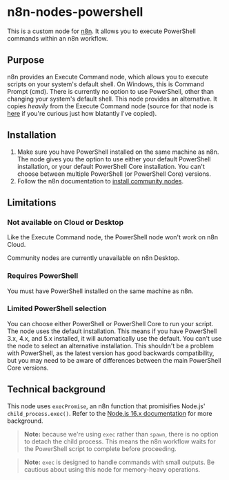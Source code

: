 # n8n-nodes-powershell

This is a custom node for [n8n](https://n8n.io/). It allows you to execute PowerShell commands within an n8n workflow.

## Purpose

n8n provides an Execute Command node, which allows you to execute scripts on your system's default shell. On Windows, this is Command Prompt (cmd). There is currently no option to use PowerShell, other than changing your system's default shell. This node provides an alternative. It copies _heavily_ from the Execute Command node (source for that node is [here](https://github.com/n8n-io/n8n/tree/master/packages/nodes-base/nodes/ExecuteCommand) if you're curious just how blatantly I've copied).

## Installation

1. Make sure you have PowerShell installed on the same machine as n8n. The node gives you the option to use either your default PowerShell installation, or your default PowerShell Core installation. You can't choose between multiple PowerShell (or PowerShell Core) versions.
2. Follow the n8n documentation to [install community nodes](https://docs.n8n.io/integrations/community-nodes/installation/).

## Limitations

### Not available on Cloud or Desktop

Like the Execute Command node, the PowerShell node won't work on n8n Cloud.

Community nodes are currently unavailable on n8n Desktop.

### Requires PowerShell

You must have PowerShell installed on the same machine as n8n.

### Limited PowerShell selection

You can choose either PowerShell or PowerShell Core to run your script. The node uses the default installation. This means if you have PowerShell 3.x, 4.x, and 5.x installed, it will automatically use the default. You can't use the node to select an alternative installation. This shouldn't be a problem with PowerShell, as the latest version has good backwards compatibility, but you may need to be aware of differences between the main PowerShell Core versions.

## Technical background

This node uses `execPromise`, an n8n function that promisifies Node.js' `child_process.exec()`. Refer to the [Node.js 16.x documentation](https://nodejs.org/docs/latest-v16.x/api/child_process.html#child_processexeccommand-options-callback) for more background.

> **Note:** because we're using `exec` rather than `spawn`, there is no option to detach the child process. This means the n8n workflow waits for the PowerShell script to complete before proceeding.

> **Note:** `exec` is designed to handle commands with small outputs. Be cautious about using this node for memory-heavy operations.


